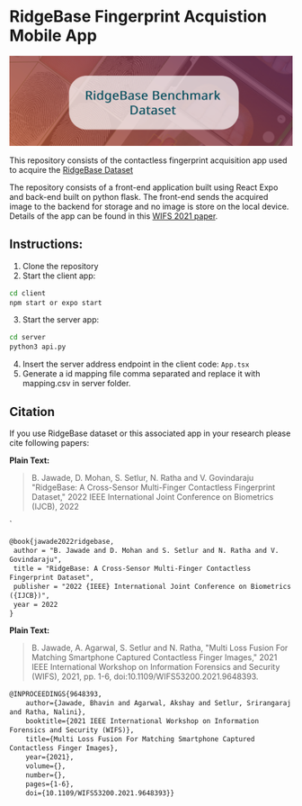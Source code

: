 # RidgeBase Fingerprint Acquistion Mobile App

![RidgeBase](https://raw.githubusercontent.com/bhavinjawade/RidgeBase/main/images/coverimage.png "RidgeBase")

This repository consists of the contactless fingerprint acquisition app used to acquire the [RidgeBase Dataset](https://www.buffalo.edu/cubs/research/datasets/ridgebase-benchmark-dataset.html)

The repository consists of a front-end application built using React Expo and back-end built on python flask. The front-end sends the acquired image to the backend for storage and no image is store on the local device. Details of the app can be found in this [WIFS 2021 paper](https://ieeexplore.ieee.org/document/9648393).

## Instructions:
1. Clone the repository
2. Start the client app:
```cmd
cd client
npm start or expo start
```
3. Start the server app:
```cmd
cd server
python3 api.py
```
4. Insert the server address endpoint in the client code: `App.tsx`
5. Generate a id mapping file comma separated and replace it with mapping.csv in server folder.

## Citation

If you use RidgeBase dataset or this associated app in your research please cite following papers:

**Plain Text:**

> B. Jawade, D. Mohan, S. Setlur, N. Ratha and V. Govindaraju "RidgeBase: A Cross-Sensor Multi-Finger Contactless Fingerprint Dataset," 2022 IEEE International Joint Conference on Biometrics (IJCB), 2022

`
```
@book{jawade2022ridgebase,
 author = "B. Jawade and D. Mohan and S. Setlur and N. Ratha and V. Govindaraju",
 title = "RidgeBase: A Cross-Sensor Multi-Finger Contactless Fingerprint Dataset",
 publisher = "2022 {IEEE} International Joint Conference on Biometrics ({IJCB})",
 year = 2022
}
```

**Plain Text:**

> B. Jawade, A. Agarwal, S. Setlur and N. Ratha, "Multi Loss Fusion For Matching Smartphone Captured Contactless Finger Images," 2021 IEEE International Workshop on Information Forensics and Security (WIFS), 2021, pp. 1-6, doi:10.1109/WIFS53200.2021.9648393.

```
@INPROCEEDINGS{9648393, 
    author={Jawade, Bhavin and Agarwal, Akshay and Setlur, Srirangaraj and Ratha, Nalini},  
    booktitle={2021 IEEE International Workshop on Information Forensics and Security (WIFS)},   
    title={Multi Loss Fusion For Matching Smartphone Captured Contactless Finger Images},   
    year={2021},  
    volume={},  
    number={},  
    pages={1-6},  
    doi={10.1109/WIFS53200.2021.9648393}}
```

